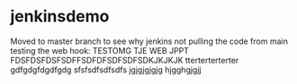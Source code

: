 # jenkinsdemo

Moved to master branch to see why jenkins not pulling the code from main
testing the web hook:
TESTOMG TJE WEB JPPT
FDSFDSFDSFSDFFSDFDFSDFSDFSDKJKJKJK
tterterterterter
gdfgdgfdgdfgdg
sfsfsdfsdfsdfs
jgjgjgjgjg
hjgghgjgjj
